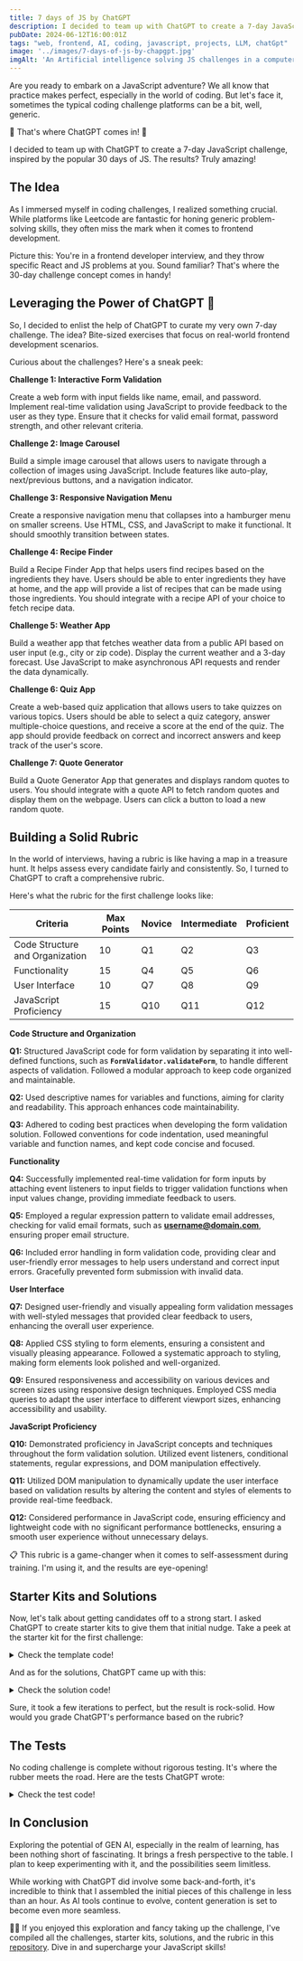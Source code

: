 ```yaml
---
title: 7 days of JS by ChatGPT
description: I decided to team up with ChatGPT to create a 7-day JavaScript challenge, inspired by the popular 30 days of JS. The results? Truly amazing!
pubDate: 2024-06-12T16:00:01Z
tags: "web, frontend, AI, coding, javascript, projects, LLM, chatGpt"
image: '../images/7-days-of-js-by-chapgpt.jpg'
imgAlt: 'An Artificial intelligence solving JS challenges in a computer'
---
```


Are you ready to embark on a JavaScript adventure? We all know that practice makes perfect, especially in the world of coding. But let's face it, sometimes the typical coding challenge platforms can be a bit, well, generic.

🤖 That's where ChatGPT comes in! 🤖

I decided to team up with ChatGPT to create a 7-day JavaScript challenge, inspired by the popular 30 days of JS. The results? Truly amazing!

## **The Idea**

As I immersed myself in coding challenges, I realized something crucial. While platforms like Leetcode are fantastic for honing generic problem-solving skills, they often miss the mark when it comes to frontend development.

Picture this: You're in a frontend developer interview, and they throw specific React and JS problems at you. Sound familiar? That's where the 30-day challenge concept comes in handy!

## **Leveraging the Power of ChatGPT 🚀**

So, I decided to enlist the help of ChatGPT to curate my very own 7-day challenge. The idea? Bite-sized exercises that focus on real-world frontend development scenarios.

Curious about the challenges? Here's a sneak peek:

**Challenge 1: Interactive Form Validation**

Create a web form with input fields like name, email, and password. Implement real-time validation using JavaScript to provide feedback to the user as they type. Ensure that it checks for valid email format, password strength, and other relevant criteria.

**Challenge 2: Image Carousel**

Build a simple image carousel that allows users to navigate through a collection of images using JavaScript. Include features like auto-play, next/previous buttons, and a navigation indicator.

**Challenge 3: Responsive Navigation Menu**

Create a responsive navigation menu that collapses into a hamburger menu on smaller screens. Use HTML, CSS, and JavaScript to make it functional. It should smoothly transition between states.

**Challenge 4: Recipe Finder**

Build a Recipe Finder App that helps users find recipes based on the ingredients they have. Users should be able to enter ingredients they have at home, and the app will provide a list of recipes that can be made using those ingredients. You should integrate with a recipe API of your choice to fetch recipe data.

**Challenge 5: Weather App**

Build a weather app that fetches weather data from a public API based on user input (e.g., city or zip code). Display the current weather and a 3-day forecast. Use JavaScript to make asynchronous API requests and render the data dynamically.

**Challenge 6: Quiz App**

Create a web-based quiz application that allows users to take quizzes on various topics. Users should be able to select a quiz category, answer multiple-choice questions, and receive a score at the end of the quiz. The app should provide feedback on correct and incorrect answers and keep track of the user's score.

**Challenge 7: Quote Generator**

Build a Quote Generator App that generates and displays random quotes to users. You should integrate with a quote API to fetch random quotes and display them on the webpage. Users can click a button to load a new random quote.

## **Building a Solid Rubric**

In the world of interviews, having a rubric is like having a map in a treasure hunt. It helps assess every candidate fairly and consistently. So, I turned to ChatGPT to craft a comprehensive rubric.

Here's what the rubric for the first challenge looks like:

| Criteria | Max Points | Novice | Intermediate | Proficient |
| --- | --- | --- | --- | --- |
| Code Structure and Organization | 10 | Q1 | Q2 | Q3 |
| Functionality | 15 | Q4 | Q5 | Q6 |
| User Interface | 10 | Q7 | Q8 | Q9 |
| JavaScript Proficiency | 15 | Q10 | Q11 | Q12 |

**Code Structure and Organization**

**Q1:** Structured JavaScript code for form validation by separating it into well-defined functions, such as **`FormValidator.validateForm`**, to handle different aspects of validation. Followed a modular approach to keep code organized and maintainable.

**Q2:** Used descriptive names for variables and functions, aiming for clarity and readability. This approach enhances code maintainability.

**Q3:** Adhered to coding best practices when developing the form validation solution. Followed conventions for code indentation, used meaningful variable and function names, and kept code concise and focused.

**Functionality**

**Q4:** Successfully implemented real-time validation for form inputs by attaching event listeners to input fields to trigger validation functions when input values change, providing immediate feedback to users.

**Q5:** Employed a regular expression pattern to validate email addresses, checking for valid email formats, such as **username@domain.com**, ensuring proper email structure.

**Q6:** Included error handling in form validation code, providing clear and user-friendly error messages to help users understand and correct input errors. Gracefully prevented form submission with invalid data.

**User Interface**

**Q7:** Designed user-friendly and visually appealing form validation messages with well-styled messages that provided clear feedback to users, enhancing the overall user experience.

**Q8:** Applied CSS styling to form elements, ensuring a consistent and visually pleasing appearance. Followed a systematic approach to styling, making form elements look polished and well-organized.

**Q9:** Ensured responsiveness and accessibility on various devices and screen sizes using responsive design techniques. Employed CSS media queries to adapt the user interface to different viewport sizes, enhancing accessibility and usability.

**JavaScript Proficiency**

**Q10:** Demonstrated proficiency in JavaScript concepts and techniques throughout the form validation solution. Utilized event listeners, conditional statements, regular expressions, and DOM manipulation effectively.

**Q11:** Utilized DOM manipulation to dynamically update the user interface based on validation results by altering the content and styles of elements to provide real-time feedback.

**Q12:** Considered performance in JavaScript code, ensuring efficiency and lightweight code with no significant performance bottlenecks, ensuring a smooth user experience without unnecessary delays.

📋 This rubric is a game-changer when it comes to self-assessment during training. I'm using it, and the results are eye-opening!

## **Starter Kits and Solutions**

Now, let's talk about getting candidates off to a strong start. I asked ChatGPT to create starter kits to give them that initial nudge. Take a peek at the starter kit for the first challenge:

<details>

<summary>Check the template code!</summary>

```html
<!DOCTYPE html>
<html>
<head>
  <title>Form Validation</title>

  <style>
    body {
        display: flex;
        flex-direction: column;
        align-items: center;
    }
    form {
      width: 300px; 
      margin: 0 auto; 
      display: flex;
      flex-direction: column;
    }
    label {
     box-sizing: border-box;
      display: block; 
      margin-bottom: 5px; 
    }
    input {
      box-sizing: border-box;
      width: 100%; 
      padding: 5px; 
      margin-bottom: 10px; 
    }
    button {
      display: block; 
      width: 100%; 
      padding: 10px; 
      background-color: #007bff; 
      color: #fff; 
      border: none; 
    }
    button:hover {
      background-color: #0056b3; 
    }
  </style>
</head>
<body>
  <h1>Form Validation</h1>
  <form id="validationForm">
    <label for="name">Name</label>
    <input type="text" id="name" name="name" data-validation="notEmpty">
    <label for="email">Email</label>
    <input type="email" id="email" name="email" data-validation="email">
    <label for="password">Password</label>
    <input type="password" id="password" name="password" data-validation="notEmpty">
    <label for="confirmPassword">Confirm Password</label>
    <input type="password" id="confirmPassword" name="confirmPassword" data-validation="passwordMatch">
    <button type="submit">Submit</button>
  </form>

  <script>
    const FormValidator = (function () {
      return {
        validateForm() {}
      }
    })();

    document.addEventListener("DOMContentLoaded", function () {
      const form = document.getElementById("validationForm");

      form.addEventListener("submit", function (event) {
        
      });
    });
  </script>
</body>
</html>
```

</details>

And as for the solutions, ChatGPT came up with this:

<details>

<summary>Check the solution code!</summary>

```html
<!DOCTYPE html>
<html>
  <head>
    <title>Form Validation</title>

    <style>
      body {
        display: flex;
        flex-direction: column;
        align-items: center;
      }
      form {
        width: 300px;
        margin: 0 auto;
        display: flex;
        flex-direction: column;
      }
      label {
        box-sizing: border-box;
        display: block;
        margin-bottom: 5px;
      }
      input {
        box-sizing: border-box;
        width: 100%;
        padding: 5px;
        margin-bottom: 10px;
      }
      button {
        display: block;
        width: 100%;
        padding: 10px;
        background-color: #007bff;
        color: #fff;
        border: none;
      }
      button:hover {
        background-color: #0056b3;
      }
    </style>
  </head>
  <body>
    <h1>Form Validation</h1>
    <form id="validationForm">
      <label for="name">Name</label>
      <input type="text" id="name" name="name" data-validation="notEmpty" />
      <label for="email">Email</label>
      <input type="email" id="email" name="email" data-validation="email" />
      <label for="password">Password</label>
      <input
        type="password"
        id="password"
        name="password"
        data-validation="notEmpty"
      />
      <label for="confirmPassword">Confirm Password</label>
      <input
        type="password"
        id="confirmPassword"
        name="confirmPassword"
        data-validation="passwordMatch"
      />
      <button type="submit">Submit</button>
    </form>

    <script>
      const FormValidator = (function () {
        // Public validation functions
        return {
          validateForm(form) {
            const inputs = form.querySelectorAll("[data-validation]");
            let isFormValid = true;

            // Validate each input
            for (const input of inputs) {
              const inputValue = input.value;
              const validationType = input.getAttribute("data-validation");

              let isValid = false;

              switch (validationType) {
                case "notEmpty":
                  isValid = inputValue.trim() !== "";
                  break;
                case "email":
                  const emailPattern =
                    /^[A-Z0-9._%+-]+@[A-Z0-9.-]+\.[A-Z]{2,}$/i;
                  isValid = emailPattern.test(inputValue);
                  break;
                case "passwordMatch":
                  const password = form.querySelector(
                    '[name="password"]'
                  ).value;
                  isValid = inputValue === password;
                  break;
                default:
                  isValid = true; // Default to true if no matching validation type
              }

              if (!isValid) {
                alert(`Invalid input for ${input.name}.`);
                isFormValid = false;
                break; // Stop validation on the first error
              }
            }

            return isFormValid;
          },
        };
      })();

      document.addEventListener("DOMContentLoaded", function () {
        const form = document.getElementById("validationForm");

        form.addEventListener("submit", function (event) {
          event.preventDefault(); // Prevent the form from submitting

          // Validate the entire form
          const isFormValid = FormValidator.validateForm(form);

          if (isFormValid) {
            // If all validations pass, you can proceed with form submission
            alert("Form submitted successfully!");
            form.reset(); // Clear the form
          }
        });
      });
    </script>
  </body>
</html>
```

</details>

Sure, it took a few iterations to perfect, but the result is rock-solid. How would you grade ChatGPT's performance based on the rubric?

## **The Tests**

No coding challenge is complete without rigorous testing. It's where the rubber meets the road. Here are the tests ChatGPT wrote:

<details>

<summary>Check the test code!</summary>

```html
<script>
    // Function to assert that a condition is true
    function assert(condition, message) {
      if (!condition) {
        throw new Error(`Assertion failed: ${message}`);
      }
    }

    // Simulate form submission for testing
    function simulateFormSubmit() {
      const form = document.getElementById("testForm");
      form.submit();
    }

    // Test Case 1: Empty Name Field
    function testCase1() {
      const nameInput = document.getElementById("name");
      nameInput.value = "";
      try {
        simulateFormSubmit();
      } catch (error) {
        assert(error.message === "Assertion failed: Invalid input for name.", "Test Case 1 failed");
      }
    }

    // Test Case 2: Invalid Email Format
    function testCase2() {
      const emailInput = document.getElementById("email");
      emailInput.value = "invalid_email";
      try {
        simulateFormSubmit();
      } catch (error) {
        assert(error.message === "Assertion failed: Invalid input for email.", "Test Case 2 failed");
      }
    }

    // Test Case 3: Empty Password Field
    function testCase3() {
      const passwordInput = document.getElementById("password");
      passwordInput.value = "";
      try {
        simulateFormSubmit();
      } catch (error) {
        assert(error.message === "Assertion failed: Invalid input for password.", "Test Case 3 failed");
      }
    }

    // Test Case 4: Password Mismatch
    function testCase4() {
      const passwordInput = document.getElementById("password");
      const confirmPasswordInput = document.getElementById("confirmPassword");
      passwordInput.value = "password123";
      confirmPasswordInput.value = "mismatched_password";
      try {
        simulateFormSubmit();
      } catch (error) {
        assert(error.message === "Assertion failed: Invalid input for confirmPassword.", "Test Case 4 failed");
      }
    }

    // Test Case 5: Valid Form
    function testCase5() {
      const nameInput = document.getElementById("name");
      const emailInput = document.getElementById("email");
      const passwordInput = document.getElementById("password");
      const confirmPasswordInput = document.getElementById("confirmPassword");
      nameInput.value = "John Doe";
      emailInput.value = "johndoe@example.com";
      passwordInput.value = "securePassword";
      confirmPasswordInput.value = "securePassword";
      try {
        simulateFormSubmit();
      } catch (error) {
        assert(false, "Test Case 5 failed: Unexpected error.");
      }
    }

    // Run test cases
    testCase1();
    testCase2();
    testCase3();
    testCase4();
    testCase5();
  </script>
```

</details>

## **In Conclusion**

Exploring the potential of GEN AI, especially in the realm of learning, has been nothing short of fascinating. It brings a fresh perspective to the table. I plan to keep experimenting with it, and the possibilities seem limitless.

While working with ChatGPT did involve some back-and-forth, it's incredible to think that I assembled the initial pieces of this challenge in less than an hour. As AI tools continue to evolve, content generation is set to become even more seamless.

👨‍💻 If you enjoyed this exploration and fancy taking up the challenge, I've compiled all the challenges, starter kits, solutions, and the rubric in this [repository](https://github.com/juanallo/7-js-challenges-by-chatgpt). Dive in and supercharge your JavaScript skills!
